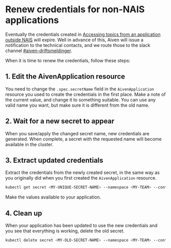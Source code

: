 # Renew credentials for non-NAIS applications

Eventually the credentials created in [Accessing topics from an application outside NAIS](access-from-outside.md) will expire.
Well in advance of this, Aiven will issue a notification to the technical contacts, and we route those to the slack channel [#aiven-driftsmeldinger](https://nav-it.slack.com/archives/C01TT8SS4LA).

When it is time to renew the credentials, follow these steps:

## 1. Edit the AivenApplication resource

You need to change the `.spec.secretName` field in the `AivenApplication` resource you used to create the credentials in the first place.
Make a note of the current value, and change it to something suitable.
You can use any valid name you want, but make sure it is different from the old name.

## 2. Wait for a new secret to appear

When you save/apply the changed secret name, new credentials are generated.
When complete, a secret with the requested name will become available in the cluster.

## 3. Extract updated credentials

Extract the credentials from the newly created secret, in the same way as you originally did when you first created the `AivenApplication` resource.

```bash
kubectl get secret <MY-UNIQUE-SECRET-NAME> --namespace <MY-TEAM> --contect <MY-ENV> -o jsonpath='{.data}' 
```

Make the values available to your application.

## 4. Clean up

When your application has been updated to use the new credentials and you see that everything is working, delete the old secret.

```bash
kubectl delete secret <MY-OLD-SECRET-NAME> --namespace <MY-TEAM> --context <MY-ENV>
```

